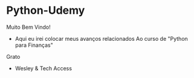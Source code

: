 # Python-Udemy

Muito Bem Vindo!

* Aqui eu irei colocar meus avanços relacionados Ao curso de "Python para Finanças"
 
Grato 
-  Wesley & Tech Access 
